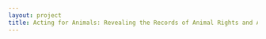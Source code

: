 ```yaml
--- 
layout: project 
title: Acting for Animals: Revealing the Records of Animal Rights and Animal Welfare Movements
---
```




